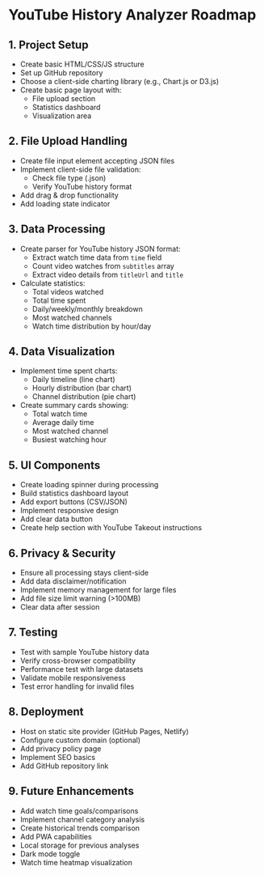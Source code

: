 ﻿# YouTube History Analyzer Roadmap

## 1. Project Setup
- Create basic HTML/CSS/JS structure
- Set up GitHub repository
- Choose a client-side charting library (e.g., Chart.js or D3.js)
- Create basic page layout with:
  - File upload section
  - Statistics dashboard
  - Visualization area

## 2. File Upload Handling
- Create file input element accepting JSON files
- Implement client-side file validation:
  - Check file type (.json)
  - Verify YouTube history format
- Add drag & drop functionality
- Add loading state indicator

## 3. Data Processing
- Create parser for YouTube history JSON format:
  - Extract watch time data from `time` field
  - Count video watches from `subtitles` array
  - Extract video details from `titleUrl` and `title`
- Calculate statistics:
  - Total videos watched
  - Total time spent
  - Daily/weekly/monthly breakdown
  - Most watched channels
  - Watch time distribution by hour/day

## 4. Data Visualization
- Implement time spent charts:
  - Daily timeline (line chart)
  - Hourly distribution (bar chart)
  - Channel distribution (pie chart)
- Create summary cards showing:
  - Total watch time
  - Average daily time
  - Most watched channel
  - Busiest watching hour

## 5. UI Components
- Create loading spinner during processing
- Build statistics dashboard layout
- Add export buttons (CSV/JSON)
- Implement responsive design
- Add clear data button
- Create help section with YouTube Takeout instructions

## 6. Privacy & Security
- Ensure all processing stays client-side
- Add data disclaimer/notification
- Implement memory management for large files
- Add file size limit warning (>100MB)
- Clear data after session

## 7. Testing
- Test with sample YouTube history data
- Verify cross-browser compatibility
- Performance test with large datasets
- Validate mobile responsiveness
- Test error handling for invalid files

## 8. Deployment
- Host on static site provider (GitHub Pages, Netlify)
- Configure custom domain (optional)
- Add privacy policy page
- Implement SEO basics
- Add GitHub repository link

## 9. Future Enhancements
- Add watch time goals/comparisons
- Implement channel category analysis
- Create historical trends comparison
- Add PWA capabilities
- Local storage for previous analyses
- Dark mode toggle
- Watch time heatmap visualization
